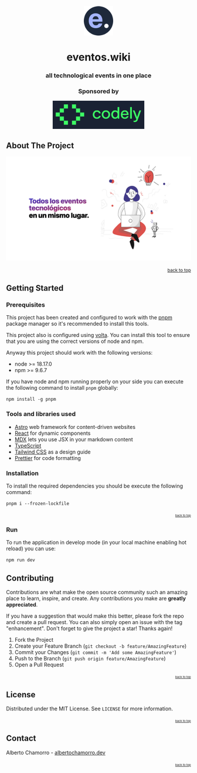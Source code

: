 <a name="readme-top"></a>

<br />
<div align="center">
  <a href="https://eventos.wiki">
    <img src="docs/icon.png" alt="Icon" width="80" height="80">
  </a>
  <h1 align="center">eventos.wiki</h1>
  <h3>all technological events in one place</h3>

  <h3>Sponsored by</h3>

  <div align="center">
    <a href="https://codely.com">
      <img src="docs/sponsors/codely.png" alt="Codely" width="250">
    </a>
  </div>
</div>

<!-- ABOUT THE PROJECT -->
## About The Project

[![Eventos.wiki][product-screenshot]](https://eventos.wiki)

<p align="right"><a style="font-size: 0.75rem" href="#readme-top">back to top</a></p>

<!-- GETTING STARTED -->
## Getting Started

### Prerequisites

This project has been created and configured to work with the [pnpm](https://pnpm.io/installation) package manager so it's recommended to install this tools.

This project also is configured using [volta](https://volta.sh). You can install this tool to ensure that you are using the correct versions of node and npm.

Anyway this project should work with the following versions:

- node >= 18.17.0
- npm >= 9.6.7

If you have node and npm running properly on your side you can execute the following command to install `pnpm` globally:

```shell
npm install -g pnpm
```

### Tools and libraries used

- [Astro](https://astro.build/) web framework for content-driven websites
- [React](https://reactjs.org/) for dynamic components
- [MDX](https://mdxjs.com/) lets you use JSX in your markdown content
- [TypeScript](http://www.typescriptlang.org)
- [Tailwind CSS](https://tailwindcss.com/) as a design guide
- [Prettier](https://prettier.io/) for code formatting

### Installation

To install the required dependencies you should be execute the following command:

```shell
pnpm i --frozen-lockfile
```

<p align="right"><a style="font-size: 0.5rem" href="#readme-top">back to top</a></p>

### Run

To run the application in develop mode (in your local machine enabling hot reload) you can use:

```shell
npm run dev
```

## Contributing

Contributions are what make the open source community such an amazing place to learn, inspire, and create. Any contributions you make are **greatly appreciated**.

If you have a suggestion that would make this better, please fork the repo and create a pull request. You can also simply open an issue with the tag "enhancement".
Don't forget to give the project a star! Thanks again!

1. Fork the Project
2. Create your Feature Branch (`git checkout -b feature/AmazingFeature`)
3. Commit your Changes (`git commit -m 'Add some AmazingFeature'`)
4. Push to the Branch (`git push origin feature/AmazingFeature`)
5. Open a Pull Request

<p align="right"><a style="font-size: 0.5rem" href="#readme-top">back to top</a></p>

## License

Distributed under the MIT License. See `LICENSE` for more information.

<p align="right"><a style="font-size: 0.5rem" href="#readme-top">back to top</a></p>

## Contact

Alberto Chamorro - [albertochamorro.dev](https://albertochamorro.dev)

<p align="right"><a style="font-size: 0.5rem" href="#readme-top">back to top</a></p>

<!-- MARKDOWN LINKS & IMAGES -->
<!-- https://www.markdownguide.org/basic-syntax/#reference-style-links -->
[product-screenshot]: docs/hero.jpg
